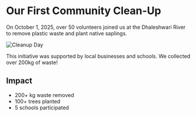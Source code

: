 # Our First Community Clean-Up

On October 1, 2025, over 50 volunteers joined us at the Dhaleshwari River to remove plastic waste and plant native saplings.

![Cleanup Day](../images/cleanup.jpg)

This initiative was supported by local businesses and schools. We collected over 200kg of waste!

## Impact

- 200+ kg waste removed  
- 100+ trees planted  
- 5 schools participated